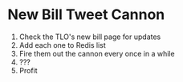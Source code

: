 New Bill Tweet Cannon
=====================

1) Check the TLO's new bill page for updates
2) Add each one to Redis list
3) Fire them out the cannon every once in a while
4) ???
5) Profit
